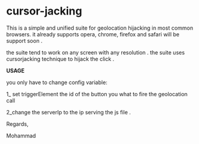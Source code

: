 # cursor-jacking

This is a simple and unified suite for geolocation hijacking in most common browsers. it already supports opera, chrome, firefox and safari will be support soon .

the suite tend to work on any screen with any resolution . the suite uses cursorjacking technique to hijack the click .

<b> USAGE </b>

you only have to change config variable:

1_ set triggerElement the id of the button you what to fire the geolocation call 

2_change the serverIp to the ip serving the js file .




Regards,

Mohammad
